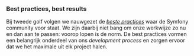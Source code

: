 ### Best practices, best results ###
Bij tweede golf volgen we nauwgezet de *[beste practices](http://symfony.com/doc/current/best_practices/index.html)* waar de Symfony community voor staat. We zijn daarbij niet bang om onze werkwijze zo nu en dan aan te passen: voorop lopen is de norm. De best practices vormen een belangrijk onderdeel van ons *development process* en zorgen ervoor dat we het maximale uit elk project halen.
